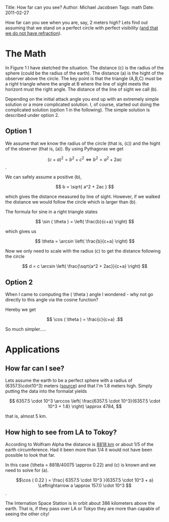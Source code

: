 Title: How far can you see?
Author: Michael Jacobsen
Tags: math
Date: 2011-02-27

How far can you see when you are, say, 2 meters high? Lets find out
assuming that we stand on a perfect circle with perfect visibility
([and that we do not have
refraction]("http://mintaka.sdsu.edu/GF/explain/atmos_refr/horizon.html")).

# The Math

In Figure 1 I have sketched the situation. The distance \(c\) is the
radius of the sphere (could be the radius of the earth). The distance
\(a\) is the hight of the observer above the circle. The key point is
that the triangle (A,B,C) must be a right triangle where the angle at
B where the line of sight meets the horizont must the right angle. The
distance of the line of sight we call \(b\).

<object data="/static/images/HowFarToSee/how-far-can-you-see.svg" width="400px" height="400px" type="image/svg+xml"></object>

Depending on the initial attack angle you end up with an extremely simple solution
or a more complicated solution. I, of course, started out doing the complicated 
solution (option 1 in the following). The simple solution is described under option 2.

## Option 1

We assume that we know the radius of the circle (that is, \(c\)) and the
hight of the observer (that is, \(a\)). By using Pythagoras we get

$$ (c+a)^2 = b^2 + c^2 \Leftrightarrow b^2 = a^2 + 2ac $$.

We can safely assume a positive \(b\),

$$ b = \sqrt{ a^2 + 2ac } $$

which gives the distance measured by line of sight. However, if we
walked the distance we would follow the circle which is larger than
\(b\).  

The formula for sine in a right triangle states

$$ \sin ( \theta ) =  \left( \frac{b}{c+a} \right) $$

which gives us

$$ \theta = \arcsin \left( \frac{b}{c+a} \right) $$

Now we only need to scale with the radius \(c\) to get the distance
following the circle

$$ d = c \arcsin \left( \frac{\sqrt{a^2 + 2ac}}{c+a} \right) $$

## Option 2

When I came to computing the \( \theta \) angle I wondered - why not go directly to 
this angle via the cosine function?

Hereby we get

$$ \cos ( \theta ) = \frac{c}{c+a} .$$

So much simpler.....

# Applications

## How far can I see?

Lets assume the earth to be a perfect sphere with a radius of
\(6357.5\cdot10^3\) meters
(<a href="http://www.wolframalpha.com/input/?i=radius+of+earth">source</a>)
and that I'm $1.8$ meters high. Simply putting the data into the
formalat yields

$$ 6357.5 \cdot 10^3 \arccos 
\left( \frac{6357.5 \cdot 10^3}{6357.5 \cdot 10^3 + 1.8} \right)
\approx 4784, $$

that is, almost 5 km.

## How high to see from LA to Tokoy?

According to Wolfram Alpha the distance
is <a href="http://www.wolframalpha.com/input/?i=distance+from+LA+to+tokyo">8818
km</a> or about 1/5 of the earth circumference. Had it been more than
1/4 it would not have been possible to look that far.

In this case \(\theta = 8818/40075 \approx 0.22\) and \(c\) is
known and we need to solve for \(a\).

$$\cos ( 0.22 ) = \frac{ 6357.5 \cdot 10^3 }{6357.5 \cdot 10^3 + a} \Leftrightarrow a \approx 157.0 \cdot 10^3 $$.

The Internation Space Station is in orbit about 386 kilometers above
the earth. That is, if they pass over LA or Tokyo they are more than
capable of seeing the other city!



